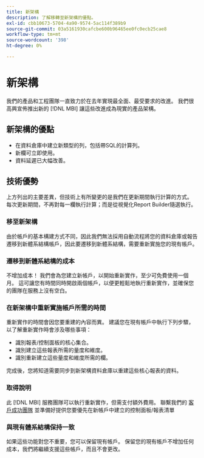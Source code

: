 ```yaml
---
title: 新架構
description: 了解移轉至新架構的優點。
exl-id: cbb10673-5704-4a90-9574-5ac114f389b9
source-git-commit: 03a5161930cafcbe600b96465ee0fc0ecb25cae8
workflow-type: tm+mt
source-wordcount: '398'
ht-degree: 0%

---
```


# 新架構

我們的產品和工程團隊一直致力於在去年實現最全面、最受要求的改進。 我們很高興宣佈推出新的 [!DNL MBI] 讓這些改進成為現實的產品架構。

## 新架構的優點

* 在資料倉庫中建立新類型的列，包括帶SQL的計算列。
* 新欄可立即使用。
* 資料延遲已大幅改善。

## 技術優勢

上方列出的主要差異，但技術上有所變更的是我們在更新期間執行計算的方式。 每次更新期間，不再對每一欄執行計算；而是從視覺化Report Builder隨選執行。

### 移至新架構

由於帳戶的基本構建方式不同，因此我們無法採用自動流程將您的資料倉庫或報告遷移到新體系結構帳戶，因此要遷移到新體系結構，需要重新實施您的現有帳戶。

### 遷移到新體系結構的成本

不增加成本！ 我們會為您建立新帳戶，以開始重新實作，至少可免費使用一個月。 這可讓您有時間同時開啟兩個帳戶，以便更輕鬆地執行重新實作，並確保您的團隊在服務上沒有空白。

### 在新架構中重新實施帳戶所需的時間

重新實作的時間會因您要重建的內容而異。 建議您在現有帳戶中執行下列步驟，以了解重新實作時會涉及哪些事項：

* 識別報表/控制面板的核心集合。
* 識別建立這些報表所需的量度和維度。
* 識別重新建立這些量度和維度所需的欄。

完成後，您將知道需要同步到新架構資料倉庫以重建這些核心報表的資料。

### 取得說明

此 [!DNL MBI] 服務團隊可以執行重新實作，但需支付額外費用。 聯繫我們的 [客戶成功團隊](../../guide-overview.md) 並準備好提供您要優先在新帳戶中建立的控制面板/報表清單

### 與現有體系結構保持一致

如果這些功能對您不重要，您可以保留現有帳戶。 保留您的現有帳戶不增加任何成本，我們將繼續支援這些帳戶，而且不會更改。
